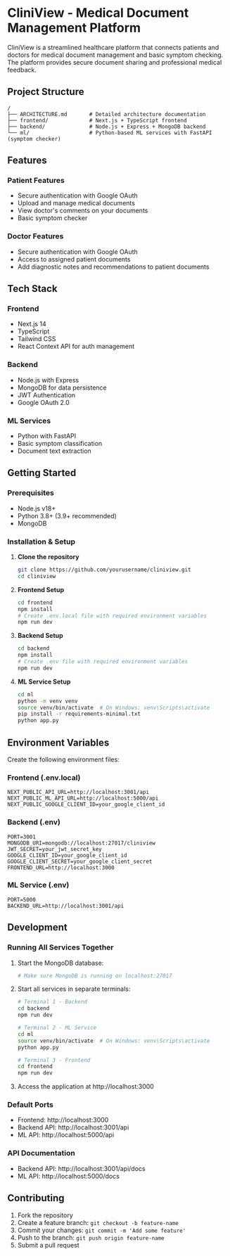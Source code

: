 # CliniView - Medical Document Management Platform

CliniView is a streamlined healthcare platform that connects patients and doctors for medical document management and basic symptom checking. The platform provides secure document sharing and professional medical feedback.

## Project Structure

```
/
├── ARCHITECTURE.md       # Detailed architecture documentation
├── frontend/             # Next.js + TypeScript frontend
├── backend/              # Node.js + Express + MongoDB backend
└── ml/                   # Python-based ML services with FastAPI (symptom checker)
```

## Features

### Patient Features
- Secure authentication with Google OAuth
- Upload and manage medical documents
- View doctor's comments on your documents
- Basic symptom checker

### Doctor Features
- Secure authentication with Google OAuth
- Access to assigned patient documents
- Add diagnostic notes and recommendations to patient documents

## Tech Stack

### Frontend
- Next.js 14
- TypeScript
- Tailwind CSS
- React Context API for auth management

### Backend
- Node.js with Express
- MongoDB for data persistence
- JWT Authentication
- Google OAuth 2.0

### ML Services
- Python with FastAPI
- Basic symptom classification
- Document text extraction

## Getting Started

### Prerequisites
- Node.js v18+
- Python 3.8+ (3.9+ recommended)
- MongoDB

### Installation & Setup

1. **Clone the repository**
   ```bash
   git clone https://github.com/yourusername/cliniview.git
   cd cliniview
   ```

2. **Frontend Setup**
   ```bash
   cd frontend
   npm install
   # Create .env.local file with required environment variables
   npm run dev
   ```

3. **Backend Setup**
   ```bash
   cd backend
   npm install
   # Create .env file with required environment variables
   npm run dev
   ```

4. **ML Service Setup**
   ```bash
   cd ml
   python -m venv venv
   source venv/bin/activate  # On Windows: venv\Scripts\activate
   pip install -r requirements-minimal.txt
   python app.py
   ```

## Environment Variables

Create the following environment files:

### Frontend (.env.local)
```
NEXT_PUBLIC_API_URL=http://localhost:3001/api
NEXT_PUBLIC_ML_API_URL=http://localhost:5000/api
NEXT_PUBLIC_GOOGLE_CLIENT_ID=your_google_client_id
```

### Backend (.env)
```
PORT=3001
MONGODB_URI=mongodb://localhost:27017/cliniview
JWT_SECRET=your_jwt_secret_key
GOOGLE_CLIENT_ID=your_google_client_id
GOOGLE_CLIENT_SECRET=your_google_client_secret
FRONTEND_URL=http://localhost:3000
```

### ML Service (.env)
```
PORT=5000
BACKEND_URL=http://localhost:3001/api
```

## Development

### Running All Services Together

1. Start the MongoDB database:
   ```bash
   # Make sure MongoDB is running on localhost:27017
   ```

2. Start all services in separate terminals:

   ```bash
   # Terminal 1 - Backend
   cd backend
   npm run dev
   
   # Terminal 2 - ML Service
   cd ml
   source venv/bin/activate  # On Windows: venv\Scripts\activate
   python app.py
   
   # Terminal 3 - Frontend
   cd frontend
   npm run dev
   ```

3. Access the application at http://localhost:3000

### Default Ports
- Frontend: http://localhost:3000
- Backend API: http://localhost:3001/api
- ML API: http://localhost:5000/api

### API Documentation

- Backend API: http://localhost:3001/api/docs
- ML API: http://localhost:5000/docs

## Contributing

1. Fork the repository
2. Create a feature branch: `git checkout -b feature-name`
3. Commit your changes: `git commit -m 'Add some feature'`
4. Push to the branch: `git push origin feature-name`
5. Submit a pull request